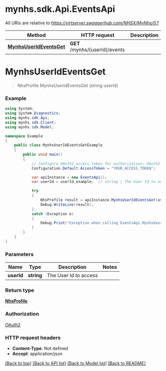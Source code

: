 # mynhs.sdk.Api.EventsApi

All URIs are relative to *https://virtserver.swaggerhub.com/NHSX/MyNhs/0.1*

Method | HTTP request | Description
------------- | ------------- | -------------
[**MynhsUserIdEventsGet**](EventsApi.md#mynhsuserideventsget) | **GET** /mynhs/{userId}/events | 

<a name="mynhsuserideventsget"></a>
# **MynhsUserIdEventsGet**
> NhsProfile MynhsUserIdEventsGet (string userId)



### Example
```csharp
using System;
using System.Diagnostics;
using mynhs.sdk.Api;
using mynhs.sdk.Client;
using mynhs.sdk.Model;

namespace Example
{
    public class MynhsUserIdEventsGetExample
    {
        public void main()
        {
            // Configure OAuth2 access token for authorization: OAuth2
            Configuration.Default.AccessToken = "YOUR_ACCESS_TOKEN";

            var apiInstance = new EventsApi();
            var userId = userId_example;  // string | The User Id to access

            try
            {
                NhsProfile result = apiInstance.MynhsUserIdEventsGet(userId);
                Debug.WriteLine(result);
            }
            catch (Exception e)
            {
                Debug.Print("Exception when calling EventsApi.MynhsUserIdEventsGet: " + e.Message );
            }
        }
    }
}
```

### Parameters

Name | Type | Description  | Notes
------------- | ------------- | ------------- | -------------
 **userId** | **string**| The User Id to access | 

### Return type

[**NhsProfile**](NhsProfile.md)

### Authorization

[OAuth2](../README.md#OAuth2)

### HTTP request headers

 - **Content-Type**: Not defined
 - **Accept**: application/json

[[Back to top]](#) [[Back to API list]](../README.md#documentation-for-api-endpoints) [[Back to Model list]](../README.md#documentation-for-models) [[Back to README]](../README.md)
